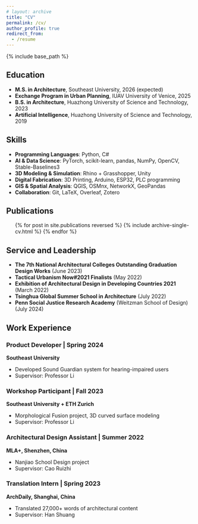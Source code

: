 ```yaml
---
# layout: archive
title: "CV"
permalink: /cv/
author_profile: true
redirect_from:
  - /resume
---
```


{% include base_path %}

## Education
* **M.S. in Architecture**, Southeast University, 2026 (expected)
* **Exchange Program in Urban Planning**, IUAV University of Venice, 2025
* **B.S. in Architecture**, Huazhong University of Science and Technology, 2023
* **Artificial Intelligence**, Huazhong University of Science and Technology, 2019


## Skills
* **Programming Languages**: Python, C#
* **AI & Data Science**: PyTorch, scikit-learn, pandas, NumPy, OpenCV, Stable-Baselines3
* **3D Modeling & Simulation**: Rhino + Grasshopper, Unity
* **Digital Fabrication**: 3D Printing, Arduino, ESP32, PLC programming
* **GIS & Spatial Analysis**: QGIS, OSMnx, NetworkX, GeoPandas
* **Collaboration**: Git, LaTeX, Overleaf, Zotero

## Publications
<ul>{% for post in site.publications reversed %}
  {% include archive-single-cv.html %}
{% endfor %}</ul>
  
<!-- Talks
======
  <ul>{% for post in site.talks reversed %}
    {% include archive-single-talk-cv.html  %}
  {% endfor %}</ul>
  
Teaching
======
  <ul>{% for post in site.teaching reversed %}
    {% include archive-single-cv.html %}
  {% endfor %}</ul> -->
  
## Service and Leadership
* **The 7th National Architectural Colleges Outstanding Graduation Design Works** (June 2023)
* **Tactical Urbanism Now#2021 Finalists** (May 2022)
* **Exhibition of Architectural Design in Developing Countries 2021** (March 2022)
* **Tsinghua Global Summer School in Architecture** (July 2022)
* **Penn Social Justice Research Academy** (Weitzman School of Design) (July 2024)

## Work Experience

### Product Developer | Spring 2024
**Southeast University**
* Developed Sound Guardian system for hearing-impaired users
* Supervisor: Professor Li

### Workshop Participant | Fall 2023
**Southeast University + ETH Zurich**
* Morphological Fusion project, 3D curved surface modeling
* Supervisor: Professor Li

### Architectural Design Assistant | Summer 2022
**MLA+, Shenzhen, China**
* Nanjiao School Design project
* Supervisor: Cao Ruizhi

### Translation Intern | Spring 2023
**ArchDaily, Shanghai, China**
* Translated 27,000+ words of architectural content
* Supervisor: Han Shuang